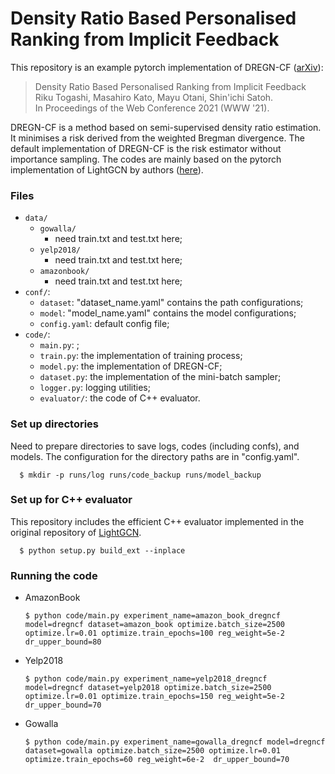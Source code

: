 # Density Ratio Based Personalised Ranking from Implicit Feedback

This repository is an example pytorch implementation of DREGN-CF ([arXiv](https://arxiv.org/abs/2011.05061)):

> Density Ratio Based Personalised Ranking from Implicit Feedback
Riku Togashi, Masahiro Kato, Mayu Otani, Shin'ichi Satoh.  
In Proceedings of the Web Conference 2021 (WWW '21).

DREGN-CF is a method based on semi-supervised density ratio estimation.
It minimises a risk derived from the weighted Bregman divergence.
The default implementation of DREGN-CF is the risk estimator without importance sampling.
The codes are mainly based on the pytorch implementation of LightGCN by authors ([here](https://github.com/gusye1234/LightGCN-PyTorch)).

### Files

- `data/`
  - `gowalla/`    
    - need train.txt and test.txt here;
  - `yelp2018/`
    - need train.txt and test.txt here;
  - `amazonbook/`
    - need train.txt and test.txt here;
- `conf/`:
  - `dataset`: "dataset_name.yaml" contains the path configurations;
  - `model`: "model_name.yaml" contains the model configurations;
  - `config.yaml`: default config file;
- `code/`:
  - `main.py`: ;
  - `train.py`: the implementation of training process;
  - `model.py`: the implementation of DREGN-CF;
  - `dataset.py`: the implementation of the mini-batch sampler;
  - `logger.py`: logging utilities;
  - `evaluator/`: the code of C++ evaluator.

### Set up directories
Need to prepare directories to save logs, codes (including confs), and models.
The configuration for the directory paths are in "config.yaml".
```
  $ mkdir -p runs/log runs/code_backup runs/model_backup
```

### Set up for C++ evaluator
This repository includes the efficient C++ evaluator implemented in the original repository of [LightGCN](https://github.com/kuandeng/LightGCN).
```
  $ python setup.py build_ext --inplace
```
  
### Running the code
- AmazonBook
  ```
  $ python code/main.py experiment_name=amazon_book_dregncf model=dregncf dataset=amazon_book optimize.batch_size=2500 optimize.lr=0.01 optimize.train_epochs=100 reg_weight=5e-2 dr_upper_bound=80
  ```

- Yelp2018
  ```
  $ python code/main.py experiment_name=yelp2018_dregncf model=dregncf dataset=yelp2018 optimize.batch_size=2500 optimize.lr=0.01 optimize.train_epochs=150 reg_weight=5e-2 dr_upper_bound=70
  ```

- Gowalla  
  ```
  $ python code/main.py experiment_name=gowalla_dregncf model=dregncf dataset=gowalla optimize.batch_size=2500 optimize.lr=0.01 optimize.train_epochs=60 reg_weight=6e-2  dr_upper_bound=70
  ```
